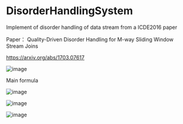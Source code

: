 # DisorderHandlingSystem
Implement of disorder handling of data stream from a ICDE2016 paper

Paper： Quality-Driven Disorder Handling for M-way Sliding Window Stream Joins


https://arxiv.org/abs/1703.07617


![image](https://user-images.githubusercontent.com/105226542/216963968-9ee72e72-3ddc-404f-8b45-119a0a136d1f.png)


Main formula


![image](https://user-images.githubusercontent.com/105226542/216964302-0ce5d0ea-0b6c-4f64-90be-53e912edc550.png)


![image](https://user-images.githubusercontent.com/105226542/216964340-1f2a175a-c8b8-4372-92a8-dd0433a3a046.png)

![image](https://user-images.githubusercontent.com/105226542/216964400-5ea4b7bb-b7a5-4546-850c-cdcfbefa8ee1.png)

